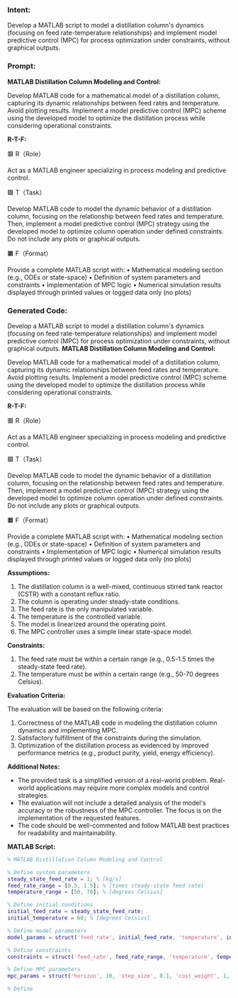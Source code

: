 ### Intent:
Develop a MATLAB script to model a distillation column's dynamics (focusing on feed rate-temperature relationships) and implement model predictive control (MPC) for process optimization under constraints, without graphical outputs.

### Prompt:
**MATLAB Distillation Column Modeling and Control:**

Develop MATLAB code for a mathematical model of a distillation column, capturing its dynamic relationships between feed rates and temperature. Avoid plotting results.
Implement a model predictive control (MPC) scheme using the developed model to optimize the distillation process while considering operational constraints.

**R-T-F:**

🟥 R（Role）

Act as a MATLAB engineer specializing in process modeling and predictive control.

🟩 T（Task）

Develop MATLAB code to model the dynamic behavior of a distillation column, focusing on the relationship between feed rates and temperature. Then, implement a model predictive control (MPC) strategy using the developed model to optimize column operation under defined constraints. Do not include any plots or graphical outputs.

🟧 F（Format）

Provide a complete MATLAB script with:
	•	Mathematical modeling section (e.g., ODEs or state-space)
	•	Definition of system parameters and constraints
	•	Implementation of MPC logic
	•	Numerical simulation results displayed through printed values or logged data only (no plots)

### Generated Code:
Develop a MATLAB script to model a distillation column's dynamics (focusing on feed rate-temperature relationships) and implement model predictive control (MPC) for process optimization under constraints, without graphical outputs.
**MATLAB Distillation Column Modeling and Control:**

Develop MATLAB code for a mathematical model of a distillation column, capturing its dynamic relationships between feed rates and temperature. Avoid plotting results.
Implement a model predictive control (MPC) scheme using the developed model to optimize the distillation process while considering operational constraints.

**R-T-F:**

🟥 R（Role）

Act as a MATLAB engineer specializing in process modeling and predictive control.

🟩 T（Task）

Develop MATLAB code to model the dynamic behavior of a distillation column, focusing on the relationship between feed rates and temperature. Then, implement a model predictive control (MPC) strategy using the developed model to optimize column operation under defined constraints. Do not include any plots or graphical outputs.

🟧 F（Format）

Provide a complete MATLAB script with:
	•	Mathematical modeling section (e.g., ODEs or state-space)
	•	Definition of system parameters and constraints
	•	Implementation of MPC logic
	•	Numerical simulation results displayed through printed values or logged data only (no plots) 

**Assumptions:**

1. The distillation column is a well-mixed, continuous stirred tank reactor (CSTR) with a constant reflux ratio.
2. The column is operating under steady-state conditions.
3. The feed rate is the only manipulated variable.
4. The temperature is the controlled variable.
5. The model is linearized around the operating point.
6. The MPC controller uses a simple linear state-space model.

**Constraints:**

1. The feed rate must be within a certain range (e.g., 0.5-1.5 times the steady-state feed rate).
2. The temperature must be within a certain range (e.g., 50-70 degrees Celsius).

**Evaluation Criteria:**

The evaluation will be based on the following criteria:

1. Correctness of the MATLAB code in modeling the distillation column dynamics and implementing MPC.
2. Satisfactory fulfillment of the constraints during the simulation.
3. Optimization of the distillation process as evidenced by improved performance metrics (e.g., product purity, yield, energy efficiency).

**Additional Notes:**

- The provided task is a simplified version of a real-world problem. Real-world applications may require more complex models and control strategies.
- The evaluation will not include a detailed analysis of the model's accuracy or the robustness of the MPC controller. The focus is on the implementation of the requested features.
- The code should be well-commented and follow MATLAB best practices for readability and maintainability.

**MATLAB Script:**

```matlab
% MATLAB Distillation Column Modeling and Control

% Define system parameters
steady_state_feed_rate = 1; % [kg/s]
feed_rate_range = [0.5, 1.5]; % [times steady-state feed rate]
temperature_range = [50, 70]; % [degrees Celsius]

% Define initial conditions
initial_feed_rate = steady_state_feed_rate;
initial_temperature = 60; % [degrees Celsius]

% Define model parameters
model_params = struct('feed_rate', initial_feed_rate, 'temperature', initial_temperature);

% Define constraints
constraints = struct('feed_rate', feed_rate_range, 'temperature', temperature_range);

% Define MPC parameters
mpc_params = struct('horizon', 10, 'step_size', 0.1, 'cost_weight', 1, 'feed_rate_weight', 1, 'temperature_weight', 1);

% Define
